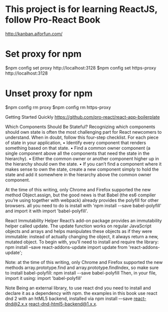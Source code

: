 # This project is for learning ReactJS, follow Pro-React Book
http://kanban.aiforfun.com/

# Set proxy for npm
$npm config set proxy http://localhost:3128
$npm config set https-proxy http://localhost:3128

# Unset proxy for npm
$npm config rm proxy
$npm config rm https-proxy

Getting Started Quickly
https://github.com/pro-react/react-app-boilerplate

Which Components Should Be Stateful?
Recognizing which components should own state is often the most challenging part for React newcomers to understand. When in doubt, follow this four-step checklist. For each piece of state in your application,
• Identify every component that renders something based on that state.
• Find a common owner component (a single component above all the components
that need the state in the hierarchy).
• Either the common owner or another component higher up in the hierarchy should own the state.
• If you can’t find a component where it makes sense to own the state, create a new component simply to hold the state and add it somewhere in the hierarchy above the common owner component.

At the time of this writing, only Chrome and Firefox supported the new method Object.assign, but the good news is that Babel (the es6 compiler you’re using together with webpack) already provides the polyfill for other browsers. all you need to do is install with 'npm install --save babel-polyfill' and import it with import 'babel-polyfill'.

React Immutability Helper
React’s add-on package provides an immutability helper called update. The update function works on regular JavaScript objects and arrays and helps manipulates these objects as if they were immutable: instead of actually changing the object, it always return a new, mutated object.
To begin with, you’ll need to install and require the library:
npm install –save react-addons-update
import update from 'react-addons-update';

Note: at the time of this writing, only Chrome and Firefox supported the new methods array.prototype.find and array.prototype.findIndex, so make sure to install babel-polyfill:
npm install --save babel-polyfill
Then, in your file, import it using:
import 'babel-polyfill'

Note Being an external library, to use react dnd you need to install and declare it as a dependency with npm. the examples in this book use react dnd 2 with an htML5 backend, installed via npm install –-save react-dnd@2.x.x react-dnd-html5-backend@1.x.x.
